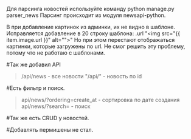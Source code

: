 Для парсинга новостей используйте команду python manage.py parser_news
Парсинг происходит из модуля newsapi-python.

В при добавление картинок из админки, их не видно в шаблоне. Исправляется добавление в 20 строку шаблона: .url
"\<img src="{{ item.image.url }}" alt="">\"
Но при этом перестают отображаться картинки, которые загружены по url. Не смог решить эту проблему, потому что не работаю с шаблонами.

#Так же добавил API

>/api/news  - все новости
>"/api/<pk>"  - новость по id

#Есть фильтр и поиск.

>api/news/?ordering=create_at - сортировка по дате создания
>api/news/?search= - поиск

#Так же есть CRUD у новостей.

#Добавлять пермишены не стал.
